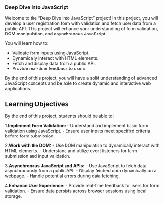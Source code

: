 ### Deep Dive into JavaScript
Welcome to the “Deep Dive into JavaScript” project! In this project, you will develop a user registration form with validation and fetch user data from a public API. This project will enhance your understanding of form validation, DOM manipulation, and asynchronous JavaScript.

You will learn how to:

- Validate form inputs using JavaScript.
- Dynamically interact with HTML elements.
- Fetch and display data from a public API.
- Provide real-time feedback to users.

By the end of this project, you will have a solid understanding of advanced JavaScript concepts and be able to create dynamic and interactive web applications.

## Learning Objectives
By the end of this project, students should be able to:

1.<strong>Implement Form Validation:</strong>
    - Understand and implement basic form       validation using JavaScript.
    - Ensure user inputs meet specified criteria before form submission.

2.<strong>Work with the DOM:</strong>
    - Use DOM manipulation to dynamically interact with HTML elements.
    - Understand and utilize event listeners for form submission and input validation.

3.<strong>Asynchronous JavaScript and APIs:</strong>
    - Use JavaScript to fetch data asynchronously from a public API.
    - Display fetched data dynamically on a webpage.
    - Handle potential errors during data fetching.

4.<strong>Enhance User Experience:</strong>
    - Provide real-time feedback to users for form validation.
    - Ensure data persists across browser sessions using local storage.